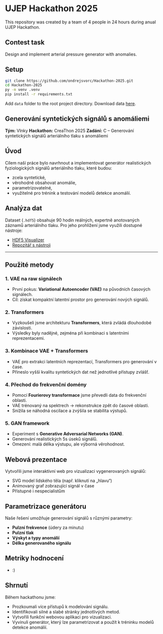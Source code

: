 # UJEP Hackathon 2025

This repository was created by a team of 4 people in 24 hours during anual UJEP Hackathon.

## Contest task
Design and implement arterial pressure generator with anomalies.

## Setup
```bash
git clone https://github.com/ondrejsvorc/Hackathon-2025.git
cd Hackathon-2025
py -m venv .venv
pip install -r requirements.txt
```

Add `data` folder to the root project directory. Download data [here](http://data.ki.ujep.cz/files/Generov%C3%A1n%C3%AD%20syntetick%C3%BDch%20sign%C3%A1l%C5%AF%20s%20anom%C3%A1liemi/).

## Generování syntetických signálů s anomáliemi
**Tým:** Vlnky
**Hackathon:** CreaThon 2025
**Zadání:** C – Generování syntetických signálů arteriálního tlaku s anomáliemi

## Úvod

Cílem naší práce bylo navrhnout a implementovat generátor realistických fyziologických signálů arteriálního tlaku, které budou:
- zcela syntetické,
- věrohodně obsahovat anomálie,
- parametrizovatelné,
- využitelné pro trénink a testování modelů detekce anomálií.

## Analýza dat

Dataset (`.hdf5`) obsahuje 90 hodin reálných, expertně anotovaných záznamů arteriálního tlaku. Pro jeho prohlížení jsme využili dostupné nástroje:

- [HDF5 Visualizer](https://pavelfalta.github.io/hdf5visualizer/)
- [Repozitář s nástroji](https://github.com/PavelFalta/creathon25)

---

## Použité metody

### 1. VAE na raw signálech
- První pokus: **Variational Autoencoder (VAE)** na původních časových signálech.
- Cíl: získat kompaktní latentní prostor pro generování nových signálů.

### 2. Transformers
- Vyzkoušeli jsme architekturu **Transformers**, která zvládá dlouhodobé závislosti.
- Výsledky byly nadějné, zejména při kombinaci s latentními reprezentacemi.

### 3. Kombinace VAE + Transformers
- VAE pro extrakci latentních reprezentací, Transformers pro generování v čase.
- Přineslo vyšší kvalitu syntetických dat než jednotlivé přístupy zvlášť.

### 4. Přechod do frekvenční domény
- Pomocí **Fourierovy transformace** jsme převedli data do frekvenční oblasti.
- VAE trénovaný na spektrech -> rekonstrukce zpět do časové oblasti.
- Snížila se náhodná oscilace a zvýšila se stabilita výstupů.

### 5. GAN framework
- Experiment s **Generative Adversarial Networks (GAN)**.
- Generování realistických 5s úseků signálů.
- Omezení: malá délka výstupu, ale výborná věrohodnost.

## Webová prezentace

Vytvořili jsme interaktivní web pro vizualizaci vygenerovaných signálů:

- SVG model lidského těla (např. kliknutí na „hlavu“)
- Animovaný graf zobrazující signál v čase
- Přístupné i nespecialistům

## Parametrizace generátoru

Naše řešení umožňuje generování signálů s různými parametry:

- **Pulzní frekvence** (údery za minutu)
- **Pulzní tlak**
- **Výskyt a typy anomálií**
- **Délka generovaného signálu**

## Metriky hodnocení
- :)

## Shrnutí

Během hackathonu jsme:

- Prozkoumali více přístupů k modelování signálu.
- Identifikovali silné a slabé stránky jednotlivých metod.
- Vytvořili funkční webovou aplikaci pro vizualizaci.
- Vyvinuli generátor, který lze parametrizovat a použít k tréninku modelů detekce anomálií.
